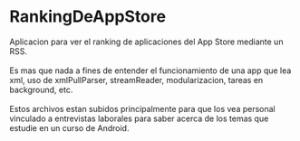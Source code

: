 # RankingDeAppStore
Aplicacion para ver el ranking de aplicaciones del App Store mediante un RSS.<br><br>
Es mas que nada a fines de entender el funcionamiento de una app que lea xml, uso de xmlPullParser, streamReader, modularizacion, tareas en background, etc.<br><br>
Estos archivos estan subidos principalmente para que los vea personal vinculado a entrevistas laborales para saber acerca de los temas que estudie en un curso de Android.
